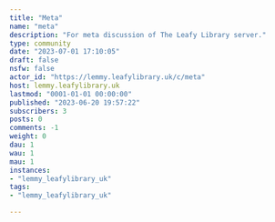 ```yaml
---
title: "Meta" 
name: "meta"
description: "For meta discussion of The Leafy Library server."
type: community
date: "2023-07-01 17:10:05"
draft: false
nsfw: false
actor_id: "https://lemmy.leafylibrary.uk/c/meta"
host: lemmy.leafylibrary.uk
lastmod: "0001-01-01 00:00:00"
published: "2023-06-20 19:57:22"
subscribers: 3
posts: 0
comments: -1
weight: 0
dau: 1
wau: 1
mau: 1
instances:
- "lemmy_leafylibrary_uk"
tags: 
- "lemmy_leafylibrary_uk"

---
```


